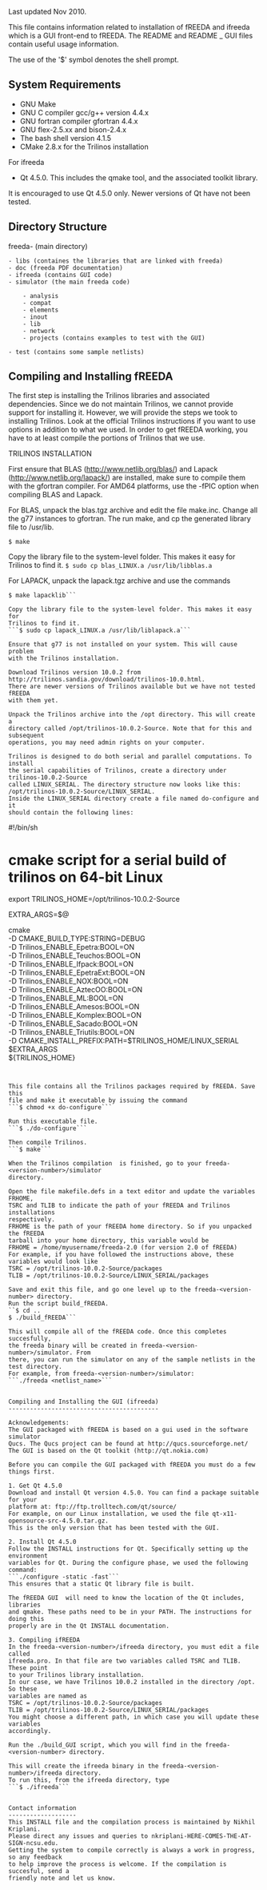 Last updated Nov 2010.

This file contains information related to installation of fREEDA and
ifreeda which is a GUI front-end to fREEDA. The README and
README _ GUI files contain useful usage information.

The use of the '$' symbol denotes the shell prompt.

System Requirements
-------------------
- GNU Make
- GNU C compiler gcc/g++ version 4.4.x 
- GNU fortran compiler gfortran 4.4.x
- GNU flex-2.5.xx and bison-2.4.x
- The bash shell version 4.1.5
- CMake 2.8.x for the Trilinos installation

For ifreeda

- Qt 4.5.0. This includes the qmake tool, and the associated toolkit library.

It is encouraged to use Qt 4.5.0 only. Newer versions of Qt have not been
tested.

Directory Structure
-------------------
freeda-<version-number> (main directory)

	- libs (containes the libraries that are linked with freeda)
	- doc (freeda PDF documentation)
	- ifreeda (contains GUI code)
	- simulator (the main freeda code)
	
		- analysis 
		- compat
		- elements
		- inout
		- lib
		- network
		- projects (contains examples to test with the GUI)

	- test (contains some sample netlists)


Compiling and Installing fREEDA
-------------------------------
The first step is installing the Trilinos libraries and associated
dependencies. Since we do not maintain Trilinos, we cannot provide
support for installing it. However, we will provide the steps we took to
installing Trilinos. Look at the official Trilinos instructions if you
want to use options in addition to what we used. In order to get fREEDA
working, you have to at least compile the portions of Trilinos that we use.

TRILINOS INSTALLATION

First ensure that BLAS (http://www.netlib.org/blas/) and Lapack
(http://www.netlib.org/lapack/) are installed, make sure to compile them
with the gfortran compiler. For AMD64 platforms, use the -fPIC option when
compiling BLAS and Lapack.

For BLAS, unpack the blas.tgz archive and edit the file make.inc.
Change all the g77 instances to gfortran. The run make, and cp the generated
library file to /usr/lib.

```$ make```

Copy the library file to the system-level folder. This makes it easy for
Trilinos to find it.
```$ sudo cp blas_LINUX.a /usr/lib/libblas.a```

For LAPACK, unpack the lapack.tgz archive and use the commands
```$ cp make.inc.example make.inc
$ make lapacklib```

Copy the library file to the system-level folder. This makes it easy for
Trilinos to find it.
```$ sudo cp lapack_LINUX.a /usr/lib/liblapack.a```

Ensure that g77 is not installed on your system. This will cause problem
with the Trilinos installation.

Download Trilinos version 10.0.2 from http://trilinos.sandia.gov/download/trilinos-10.0.html.
There are newer versions of Trilinos available but we have not tested fREEDA
with them yet.

Unpack the Trilinos archive into the /opt directory. This will create a
directory called /opt/trilinos-10.0.2-Source. Note that for this and subsequent
operations, you may need admin rights on your computer.

Trilinos is designed to do both serial and parallel computations. To install
the serial capabilities of Trilinos, create a directory under trilinos-10.0.2-Source
called LINUX_SERIAL. The directory structure now looks like this:
/opt/trilinos-10.0.2-Source/LINUX_SERIAL.
Inside the LINUX_SERIAL directory create a file named do-configure and it
should contain the following lines:

```
#!/bin/sh
# cmake script for a serial build of trilinos on 64-bit Linux

export TRILINOS_HOME=/opt/trilinos-10.0.2-Source

EXTRA_ARGS=$@

cmake \
  -D CMAKE_BUILD_TYPE:STRING=DEBUG \
  -D Trilinos_ENABLE_Epetra:BOOL=ON \
  -D Trilinos_ENABLE_Teuchos:BOOL=ON \
  -D Trilinos_ENABLE_Ifpack:BOOL=ON \
  -D Trilinos_ENABLE_EpetraExt:BOOL=ON \
  -D Trilinos_ENABLE_NOX:BOOL=ON \
  -D Trilinos_ENABLE_AztecOO:BOOL=ON \
  -D Trilinos_ENABLE_ML:BOOL=ON \
  -D Trilinos_ENABLE_Amesos:BOOL=ON \
  -D Trilinos_ENABLE_Komplex:BOOL=ON \
  -D Trilinos_ENABLE_Sacado:BOOL=ON \
  -D Trilinos_ENABLE_Triutils:BOOL=ON \
  -D CMAKE_INSTALL_PREFIX:PATH=$TRILINOS_HOME/LINUX_SERIAL \
  $EXTRA_ARGS \
  ${TRILINOS_HOME}
```


This file contains all the Trilinos packages required by fREEDA. Save this
file and make it executable by issuing the command
```$ chmod +x do-configure```

Run this executable file.
```$ ./do-configure```

Then compile Trilinos.
```$ make```

When the Trilinos compilation  is finished, go to your freeda-<version-number>/simulator
directory.

Open the file makefile.defs in a text editor and update the variables FRHOME,
TSRC and TLIB to indicate the path of your fREEDA and Trilinos installations
respectively.
FRHOME is the path of your fREEDA home directory. So if you unpacked the fREEDA
tarball into your home directory, this variable would be
FRHOME = /home/myusername/freeda-2.0 (for version 2.0 of fREEDA)
For example, if you have followed the instructions above, these variables would look like
TSRC = /opt/trilinos-10.0.2-Source/packages
TLIB = /opt/trilinos-10.0.2-Source/LINUX_SERIAL/packages

Save and exit this file, and go one level up to the freeda-<version-number> directory.
Run the script build_fREEDA.
``$ cd ..
$ ./build_fREEDA```

This will compile all of the fREEDA code. Once this completes succesfully,
the freeda binary will be created in freeda-<version-number>/simulator. From
there, you can run the simulator on any of the sample netlists in the test directory.
For example, from freeda-<version-number>/simulator:
```./freeda <netlist_name>```


Compiling and Installing the GUI (ifreeda)
------------------------------------------

Acknowledgements: 
The GUI packaged with fREEDA is based on a gui used in the software simulator
Qucs. The Qucs project can be found at http://qucs.sourceforge.net/
The GUI is based on the Qt toolkit (http://qt.nokia.com)

Before you can compile the GUI packaged with fREEDA you must do a few things first.

1. Get Qt 4.5.0
Download and install Qt version 4.5.0. You can find a package suitable for your
platform at: ftp://ftp.trolltech.com/qt/source/
For example, on our Linux installation, we used the file qt-x11-opensource-src-4.5.0.tar.gz. 
This is the only version that has been tested with the GUI.

2. Install Qt 4.5.0
Follow the INSTALL instructions for Qt. Specifically setting up the environment
variables for Qt. During the configure phase, we used the following command:
```./configure -static -fast```
This ensures that a static Qt library file is built.

The fREEDA GUI  will need to know the location of the Qt includes, libraries
and qmake. These paths need to be in your PATH. The instructions for doing this
properly are in the Qt INSTALL documentation.

3. Compiling ifREEDA
In the freeda-<version-number>/ifreeda directory, you must edit a file called
ifreeda.pro. In that file are two variables called TSRC and TLIB. These point
to your Trilinos library installation. 
In our case, we have Trilinos 10.0.2 installed in the directory /opt. So these
variables are named as
TSRC = /opt/trilinos-10.0.2-Source/packages
TLIB = /opt/trilinos-10.0.2-Source/LINUX_SERIAL/packages
You might choose a different path, in which case you will update these variables
accordingly.

Run the ./build_GUI script, which you will find in the freeda-<version-number> directory.

This will create the ifreeda binary in the freeda-<version-number>/ifreeda directory.
To run this, from the ifreeda directory, type
```$ ./ifreeda```


Contact information
-------------------
This INSTALL file and the compilation process is maintained by Nikhil Kriplani.
Please direct any issues and queries to nkriplani-HERE-COMES-THE-AT-SIGN-ncsu.edu.
Getting the system to compile correctly is always a work in progress, so any feedback
to help improve the process is welcome. If the compilation is succesful, send a
friendly note and let us know.
